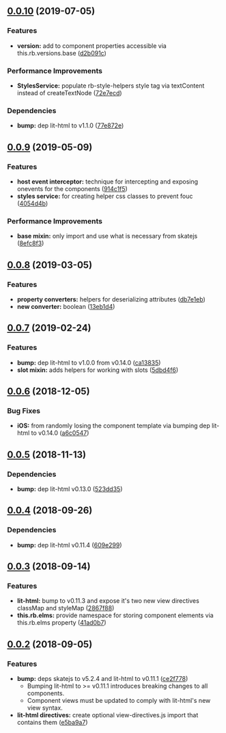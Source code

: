 ## [0.0.10](https://github.com/rapid-build-ui/base/compare/v0.0.9...v0.0.10) (2019-07-05)


### Features

* **version:** add to component properties accessible via this.rb.versions.base ([d2b091c](https://github.com/rapid-build-ui/base/commit/d2b091c))


### Performance Improvements

* **StylesService:** populate rb-style-helpers style tag via textContent instead of createTextNode ([72e7ecd](https://github.com/rapid-build-ui/base/commit/72e7ecd))


### Dependencies

* **bump:** dep lit-html to v1.1.0 ([77e872e](https://github.com/rapid-build-ui/base/commit/77e872e))



## [0.0.9](https://github.com/rapid-build-ui/base/compare/v0.0.8...v0.0.9) (2019-05-09)


### Features

* **host event interceptor:** technique for intercepting and exposing onevents for the components ([914c1f5](https://github.com/rapid-build-ui/base/commit/914c1f5))
* **styles service:** for creating helper css classes to prevent fouc ([4054d4b](https://github.com/rapid-build-ui/base/commit/4054d4b))


### Performance Improvements

* **base mixin:** only import and use what is necessary from skatejs ([8efc8f3](https://github.com/rapid-build-ui/base/commit/8efc8f3))



## [0.0.8](https://github.com/rapid-build-ui/base/compare/v0.0.7...v0.0.8) (2019-03-05)


### Features

* **property converters:** helpers for deserializing attributes ([db7e1eb](https://github.com/rapid-build-ui/base/commit/db7e1eb))
* **new converter:** boolean ([13eb1d4](https://github.com/rapid-build-ui/base/commit/13eb1d4))



## [0.0.7](https://github.com/rapid-build-ui/base/compare/v0.0.6...v0.0.7) (2019-02-24)


### Features

* **bump:** dep lit-html to v1.0.0 from v0.14.0 ([ca13835](https://github.com/rapid-build-ui/base/commit/ca13835))
* **slot mixin:** adds helpers for working with slots ([5dbd4f6](https://github.com/rapid-build-ui/base/commit/5dbd4f6))



## [0.0.6](https://github.com/rapid-build-ui/base/compare/v0.0.5...v0.0.6) (2018-12-05)


### Bug Fixes

* **iOS:** from randomly losing the component template via bumping dep lit-html to v0.14.0 ([a6c0547](https://github.com/rapid-build-ui/base/commit/a6c0547))



## [0.0.5](https://github.com/rapid-build-ui/base/compare/v0.0.4...v0.0.5) (2018-11-13)


### Dependencies

* **bump:** dep lit-html v0.13.0 ([523dd35](https://github.com/rapid-build-ui/base/commit/523dd35))



## [0.0.4](https://github.com/rapid-build-ui/base/compare/v0.0.3...v0.0.4) (2018-09-26)


### Dependencies

* **bump:** dep lit-html v0.11.4 ([609e299](https://github.com/rapid-build-ui/base/commit/609e299))



## [0.0.3](https://github.com/rapid-build-ui/base/compare/v0.0.2...v0.0.3) (2018-09-14)


### Features

* **lit-html:** bump to v0.11.3 and expose it's two new view directives classMap and styleMap ([2867f88](https://github.com/rapid-build-ui/base/commit/2867f88))
* **this.rb.elms:** provide namespace for storing component elements via this.rb.elms property ([41ad0b7](https://github.com/rapid-build-ui/base/commit/41ad0b7))



## [0.0.2](https://github.com/rapid-build-ui/base/compare/v0.0.1...v0.0.2) (2018-09-05)


### Features

* **bump:** deps skatejs to v5.2.4 and lit-html to v0.11.1 ([ce2f778](https://github.com/rapid-build-ui/base/commit/ce2f778))
	* Bumping lit-html to >= v0.11.1 introduces breaking changes to all components.
	* Component views must be updated to comply with lit-html's new view syntax.
* **lit-html directives:** create optional view-directives.js import that contains them ([e5ba9a7](https://github.com/rapid-build-ui/base/commit/e5ba9a7))



